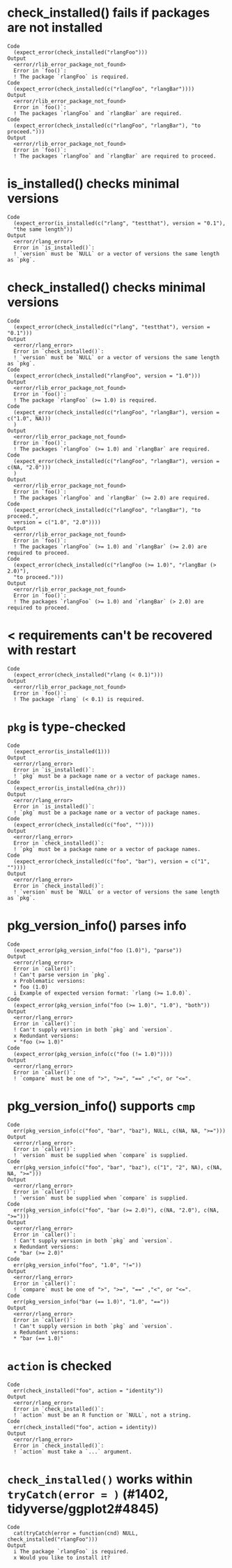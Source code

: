 # check_installed() fails if packages are not installed

    Code
      (expect_error(check_installed("rlangFoo")))
    Output
      <error/rlib_error_package_not_found>
      Error in `foo()`:
      ! The package `rlangFoo` is required.
    Code
      (expect_error(check_installed(c("rlangFoo", "rlangBar"))))
    Output
      <error/rlib_error_package_not_found>
      Error in `foo()`:
      ! The packages `rlangFoo` and `rlangBar` are required.
    Code
      (expect_error(check_installed(c("rlangFoo", "rlangBar"), "to proceed.")))
    Output
      <error/rlib_error_package_not_found>
      Error in `foo()`:
      ! The packages `rlangFoo` and `rlangBar` are required to proceed.

# is_installed() checks minimal versions

    Code
      (expect_error(is_installed(c("rlang", "testthat"), version = "0.1"),
      "the same length"))
    Output
      <error/rlang_error>
      Error in `is_installed()`:
      ! `version` must be `NULL` or a vector of versions the same length as `pkg`.

# check_installed() checks minimal versions

    Code
      (expect_error(check_installed(c("rlang", "testthat"), version = "0.1")))
    Output
      <error/rlang_error>
      Error in `check_installed()`:
      ! `version` must be `NULL` or a vector of versions the same length as `pkg`.
    Code
      (expect_error(check_installed("rlangFoo", version = "1.0")))
    Output
      <error/rlib_error_package_not_found>
      Error in `foo()`:
      ! The package `rlangFoo` (>= 1.0) is required.
    Code
      (expect_error(check_installed(c("rlangFoo", "rlangBar"), version = c("1.0", NA)))
      )
    Output
      <error/rlib_error_package_not_found>
      Error in `foo()`:
      ! The packages `rlangFoo` (>= 1.0) and `rlangBar` are required.
    Code
      (expect_error(check_installed(c("rlangFoo", "rlangBar"), version = c(NA, "2.0")))
      )
    Output
      <error/rlib_error_package_not_found>
      Error in `foo()`:
      ! The packages `rlangFoo` and `rlangBar` (>= 2.0) are required.
    Code
      (expect_error(check_installed(c("rlangFoo", "rlangBar"), "to proceed.",
      version = c("1.0", "2.0"))))
    Output
      <error/rlib_error_package_not_found>
      Error in `foo()`:
      ! The packages `rlangFoo` (>= 1.0) and `rlangBar` (>= 2.0) are required to proceed.
    Code
      (expect_error(check_installed(c("rlangFoo (>= 1.0)", "rlangBar (> 2.0)"),
      "to proceed.")))
    Output
      <error/rlib_error_package_not_found>
      Error in `foo()`:
      ! The packages `rlangFoo` (>= 1.0) and `rlangBar` (> 2.0) are required to proceed.

# < requirements can't be recovered with restart

    Code
      (expect_error(check_installed("rlang (< 0.1)")))
    Output
      <error/rlib_error_package_not_found>
      Error in `foo()`:
      ! The package `rlang` (< 0.1) is required.

# `pkg` is type-checked

    Code
      (expect_error(is_installed(1)))
    Output
      <error/rlang_error>
      Error in `is_installed()`:
      ! `pkg` must be a package name or a vector of package names.
    Code
      (expect_error(is_installed(na_chr)))
    Output
      <error/rlang_error>
      Error in `is_installed()`:
      ! `pkg` must be a package name or a vector of package names.
    Code
      (expect_error(check_installed(c("foo", ""))))
    Output
      <error/rlang_error>
      Error in `check_installed()`:
      ! `pkg` must be a package name or a vector of package names.
    Code
      (expect_error(check_installed(c("foo", "bar"), version = c("1", ""))))
    Output
      <error/rlang_error>
      Error in `check_installed()`:
      ! `version` must be `NULL` or a vector of versions the same length as `pkg`.

# pkg_version_info() parses info

    Code
      (expect_error(pkg_version_info("foo (1.0)"), "parse"))
    Output
      <error/rlang_error>
      Error in `caller()`:
      ! Can't parse version in `pkg`.
      x Problematic versions:
      * foo (1.0)
      i Example of expected version format: `rlang (>= 1.0.0)`.
    Code
      (expect_error(pkg_version_info("foo (>= 1.0)", "1.0"), "both"))
    Output
      <error/rlang_error>
      Error in `caller()`:
      ! Can't supply version in both `pkg` and `version`.
      x Redundant versions:
      * "foo (>= 1.0)"
    Code
      (expect_error(pkg_version_info(c("foo (!= 1.0)"))))
    Output
      <error/rlang_error>
      Error in `caller()`:
      ! `compare` must be one of ">", ">=", "==" ,"<", or "<=".

# pkg_version_info() supports `cmp`

    Code
      err(pkg_version_info(c("foo", "bar", "baz"), NULL, c(NA, NA, ">=")))
    Output
      <error/rlang_error>
      Error in `caller()`:
      ! `version` must be supplied when `compare` is supplied.
    Code
      err(pkg_version_info(c("foo", "bar", "baz"), c("1", "2", NA), c(NA, NA, ">=")))
    Output
      <error/rlang_error>
      Error in `caller()`:
      ! `version` must be supplied when `compare` is supplied.
    Code
      err(pkg_version_info(c("foo", "bar (>= 2.0)"), c(NA, "2.0"), c(NA, ">=")))
    Output
      <error/rlang_error>
      Error in `caller()`:
      ! Can't supply version in both `pkg` and `version`.
      x Redundant versions:
      * "bar (>= 2.0)"
    Code
      err(pkg_version_info("foo", "1.0", "!="))
    Output
      <error/rlang_error>
      Error in `caller()`:
      ! `compare` must be one of ">", ">=", "==" ,"<", or "<=".
    Code
      err(pkg_version_info("bar (== 1.0)", "1.0", "=="))
    Output
      <error/rlang_error>
      Error in `caller()`:
      ! Can't supply version in both `pkg` and `version`.
      x Redundant versions:
      * "bar (== 1.0)"

# `action` is checked

    Code
      err(check_installed("foo", action = "identity"))
    Output
      <error/rlang_error>
      Error in `check_installed()`:
      ! `action` must be an R function or `NULL`, not a string.
    Code
      err(check_installed("foo", action = identity))
    Output
      <error/rlang_error>
      Error in `check_installed()`:
      ! `action` must take a `...` argument.

# `check_installed()` works within `tryCatch(error = )` (#1402, tidyverse/ggplot2#4845)

    Code
      cat(tryCatch(error = function(cnd) NULL, check_installed("rlangFoo")))
    Output
      i The package `rlangFoo` is required.
      x Would you like to install it?

